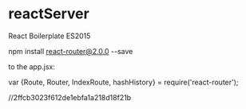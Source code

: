 # reactServer
React Boilerplate ES2015

npm install react-router@2.0.0 --save

to the app.jsx:

var {Route, Router, IndexRoute, hashHistory} = require('react-router');

//2ffcb3023f612de1ebfa1a218d18f21b
